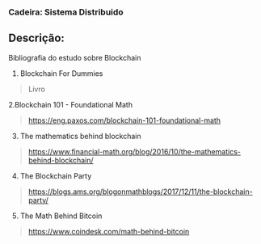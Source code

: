 ### Cadeira: Sistema Distribuido

## Descrição:
Bibliografia do estudo sobre Blockchain

  1. Blockchain For Dummies
  > Livro  
  
  2.Blockchain 101 - Foundational Math
  > https://eng.paxos.com/blockchain-101-foundational-math
    
  3. The mathematics behind blockchain
  > https://www.financial-math.org/blog/2016/10/the-mathematics-behind-blockchain/
    
  4. The Blockchain Party
  > https://blogs.ams.org/blogonmathblogs/2017/12/11/the-blockchain-party/
    
  5. The Math Behind Bitcoin
  > https://www.coindesk.com/math-behind-bitcoin
    
